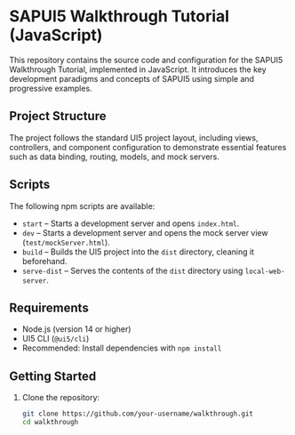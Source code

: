 # SAPUI5 Walkthrough Tutorial (JavaScript)

This repository contains the source code and configuration for the SAPUI5 Walkthrough Tutorial, implemented in JavaScript. It introduces the key development paradigms and concepts of SAPUI5 using simple and progressive examples.

## Project Structure

The project follows the standard UI5 project layout, including views, controllers, and component configuration to demonstrate essential features such as data binding, routing, models, and mock servers.

## Scripts

The following npm scripts are available:

- `start` – Starts a development server and opens `index.html`.
- `dev` – Starts a development server and opens the mock server view (`test/mockServer.html`).
- `build` – Builds the UI5 project into the `dist` directory, cleaning it beforehand.
- `serve-dist` – Serves the contents of the `dist` directory using `local-web-server`.

## Requirements

- Node.js (version 14 or higher)
- UI5 CLI (`@ui5/cli`)
- Recommended: Install dependencies with `npm install`

## Getting Started

1. Clone the repository:
   ```bash
   git clone https://github.com/your-username/walkthrough.git
   cd walkthrough
